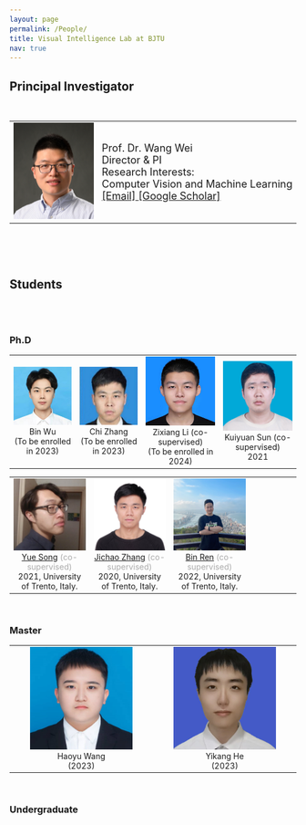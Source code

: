 ```yaml
---
layout: page
permalink: /People/
title: Visual Intelligence Lab at BJTU
nav: true
---
```



## Principal Investigator
<br>
	
<table  rules="none">
	<tr>
		<td width="290">
			<left>
			<img src="https://raw.githubusercontent.com/WeiWangTrento/WeiWangTrento.github.io/master/assets/img/people_imgs/wangwei_low_rev.png" width=230/>
			</left>
		</td>
		<td width="600" >
			<left>
				<font size="4">Prof. Dr. Wang Wei <br/>
                                    Director & PI <br/>
                                    Research Interests:  <br/>
                                    Computer Vision and Machine Learning<br/>
									<a href="mailto:wei.wang@bjtu.edu.cn">[Email]   </a>
									<a href="https://scholar.google.com/citations?hl=zh-CN&user=k4SdlbcAAAAJ">[Google Scholar]</a>
				</font> 
			</left>
		</td>
    </tr>
</table>
<br>
<br>
<br>


## Students
<br>
<br>



### Ph.D
<table  rules="none" >
	<tr>
		<td width="265" align="center">
			<center>
				<img src="https://raw.githubusercontent.com/WeiWangTrento/WeiWangTrento.github.io/master/assets/img/people_imgs/wub.jpg" width=180 />
				<br/>
				<font>Bin Wu</font> <br/>
                		(To be enrolled in 2023)
			</center>
		</td>
		<td width="265" align="center">
			<center>
				<img src="https://raw.githubusercontent.com/WeiWangTrento/WeiWangTrento.github.io/master/assets/img/people_imgs/zhangc.jpg" width=180 />
				<br/>
				<font>Chi Zhang</font><br/>
                		(To be enrolled in 2023)
			</center>
		</td>
		<td width="265" align="center">
			<center>
				<img src="https://raw.githubusercontent.com/WeiWangTrento/WeiWangTrento.github.io/master/assets/img/people_imgs/lizx.jpg" width=180 />
				<br/>
				<font>Zixiang Li (co-supervised)</font><br/>
				 (To be enrolled in 2024)
			</center>
		</td>
        <td width="265" align="center">
			<center>
				<img src="https://raw.githubusercontent.com/WeiWangTrento/WeiWangTrento.github.io/master/assets/img/people_imgs/songky.jpg" width=180 />
				<br/>
				<font>Kuiyuan Sun (co-supervised)</font><br/>
                2021
			</center>
		</td>
	</tr>
</table>

<table  rules="none">
	<tr>
        <td width="265" align="center">
			<center>
				<img src="https://raw.githubusercontent.com/WeiWangTrento/WeiWangTrento.github.io/master/assets/img/people_imgs/songy.jpg" width=180 />
				<br/>
				<font color="AAAAAA"><a href="https://kingjamessong.github.io/">Yue Song</a> (co-supervised)</font>
				<br/>
                <font>2021, University of Trento, Italy.</font>
			</center>
		</td>
		<td width="265" align="center">
			<center>
				<img src="https://raw.githubusercontent.com/WeiWangTrento/WeiWangTrento.github.io/master/assets/img/people_imgs/zhangjc.jpg" width=180 />
				<br/>
				<font color="AAAAAA"><a href="https://scholar.google.com/citations?user=SPEECTIAAAAJ&hl=en">Jichao Zhang</a> (co-supervised)</font>
				<br/>
                <font>2020, University of Trento, Italy.</font>
			</center>
		</td>
		<td width="265" align="center">
			<center>
				<img src="https://raw.githubusercontent.com/WeiWangTrento/WeiWangTrento.github.io/master/assets/img/people_imgs/renb.jpg" width=180 />
				<br/>
				<font color="AAAAAA"><a href="https://amazingren.github.io/">Bin Ren</a> (co-supervised)</font><br/>
                <font>2022, University of Trento, Italy.</font>
			</center>
		</td>		
		<td width="265" align="center">
		</td>		
	</tr>
</table>
<br>

### Master
<table  rules="none">
	<tr>
		<td width="265" align="center">
			<center>
				<img src="https://raw.githubusercontent.com/WeiWangTrento/WeiWangTrento.github.io/master/assets/img/people_imgs/wanghy.jpg" width=180 />
				<br/>
				<font>Haoyu Wang</font><br/> 
				 (2023)
			</center>
		</td>
		<td width="265" align="center">
			<center>
				<img src="https://raw.githubusercontent.com/WeiWangTrento/WeiWangTrento.github.io/master/assets/img/people_imgs/heyk.jpg" width=180 />
				<br/>
				<font>Yikang He</font><br/>
				(2023)
			</center>
		</td>
	</tr>
</table>


<br>

### Undergraduate
